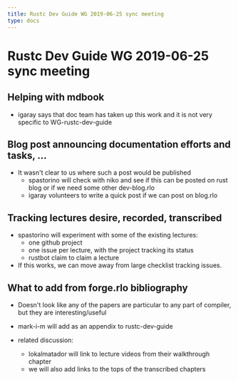 ```yaml
---
title: Rustc Dev Guide WG 2019-06-25 sync meeting
type: docs
---
```

# Rustc Dev Guide WG 2019-06-25 sync meeting

## Helping with mdbook

- igaray says that doc team has taken up this work and it is not very specific to WG-rustc-dev-guide

## Blog post announcing documentation efforts and tasks, ...

- It wasn't clear to us where such a post would be published
    - spastorino will check with niko and see if this can be posted on rust blog or if we need some other dev-blog.rlo
    - igaray volunteers to write a quick post if we can post on blog.rlo

## Tracking lectures desire, recorded, transcribed

- spastorino will experiment with some of the existing lectures:
    - one github project
    - one issue per lecture, with the project tracking its status
    - rustbot claim to claim a lecture
- If this works, we can move away from large checklist tracking issues.

## What to add from forge.rlo bibliography

- Doesn't look like any of the papers are particular to any part of compiler, but they are interesting/useful

- mark-i-m will add as an appendix to rustc-dev-guide

- related discussion:
    - lokalmatador will link to lecture videos from their walkthrough chapter
    - we will also add links to the tops of the transcribed chapters
